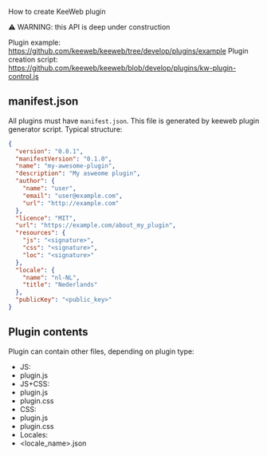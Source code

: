 How to create KeeWeb plugin

⚠️ WARNING: this API is deep under construction

Plugin example: https://github.com/keeweb/keeweb/tree/develop/plugins/example
Plugin creation script: https://github.com/keeweb/keeweb/blob/develop/plugins/kw-plugin-control.js

## manifest.json

All plugins must have `manifest.json`. This file is generated by keeweb plugin generator script.
Typical structure:

```json
{
  "version": "0.0.1",
  "manifestVersion": "0.1.0",
  "name": "my-awesome-plugin",
  "description": "My asweome plugin",
  "author": {
    "name": "user",
    "email": "user@example.com",
    "url": "http://example.com"
  },
  "licence": "MIT",
  "url": "https://example.com/about_my_plugin",
  "resources": {
    "js": "<signature>",
    "css": "<signature>",
    "loc": "<signature>"
  },
  "locale": {
    "name": "nl-NL",
    "title": "Nederlands"
  },
  "publicKey": "<public_key>"
}
```

## Plugin contents

Plugin can contain other files, depending on plugin type:

- JS:
 - plugin.js
- JS+CSS:
 - plugin.js
 - plugin.css
- CSS:
 - plugin.js
 - plugin.css
- Locales:
 - <locale_name>.json